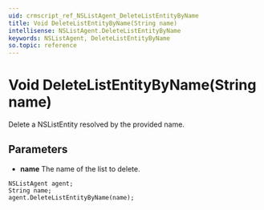 ```yaml
---
uid: crmscript_ref_NSListAgent_DeleteListEntityByName
title: Void DeleteListEntityByName(String name)
intellisense: NSListAgent.DeleteListEntityByName
keywords: NSListAgent, DeleteListEntityByName
so.topic: reference
---
```


# Void DeleteListEntityByName(String name)

Delete a NSListEntity resolved by the provided name.

## Parameters

* **name** The name of the list to delete.

```crmscript
NSListAgent agent;
String name;
agent.DeleteListEntityByName(name);
```

